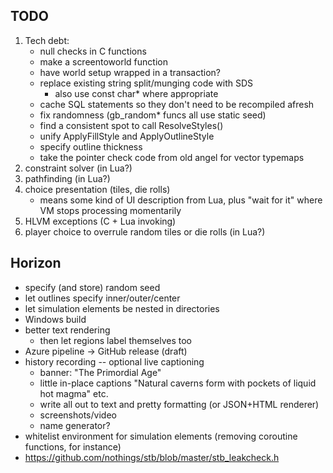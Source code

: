 ## TODO
1. Tech debt: 
    - null checks in C functions
    - make a screentoworld function
    - have world setup wrapped in a transaction?
    - replace existing string split/munging code with SDS
        - also use const char* where appropriate
    - cache SQL statements so they don't need to be recompiled afresh
    - fix randomness (gb_random* funcs all use static seed)
    - find a consistent spot to call ResolveStyles()
    - unify ApplyFillStyle and ApplyOutlineStyle
    - specify outline thickness
    - take the pointer check code from old angel for vector typemaps
2. constraint solver (in Lua?)
3. pathfinding (in Lua?)
4. choice presentation (tiles, die rolls)
    - means some kind of UI description from Lua, plus "wait for it" where VM stops processing momentarily
5. HLVM exceptions (C + Lua invoking)
6. player choice to overrule random tiles or die rolls (in Lua?)

## Horizon
* specify (and store) random seed
* let outlines specify inner/outer/center
* let simulation elements be nested in directories
* Windows build
* better text rendering
    - then let regions label themselves too
* Azure pipeline -> GitHub release (draft)
* history recording -- optional live captioning
    - banner: "The Primordial Age"
    - little in-place captions "Natural caverns form with pockets of liquid hot magma" etc.
    - write all out to text and pretty formatting (or JSON+HTML renderer)
    - screenshots/video
    - name generator?
* whitelist environment for simulation elements (removing coroutine functions, for instance)
* https://github.com/nothings/stb/blob/master/stb_leakcheck.h

